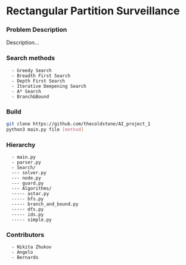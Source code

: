 # Rectangular Partition Surveillance

  ### Problem Description
  
  Description...

  ### Search methods
  ```
    - Greedy Search
    - Breadth First Search
    - Depth First Search
    - Iterative Deepening Search
    - A* Search
    - Branch&Bound
  ```

  ### Build
  
  ```bash
  git clone https://github.com/thecoldstone/AI_project_1
  python3 main.py file [method]
  ```
  
  ### Hierarchy
  
  ```
    - main.py   
    - parser.py    
    - Search/        
    --- solver.py   
    --- node.py     
    --- guard.py
    --- Algorithms/
    ----- astar.py
    ----- bfs.py
    ----- branch_and_bound.py
    ----- dfs.py
    ----- ids.py
    ----- simple.py
  ```
   
  ### Contributors
  ```
    - Nikita Zhukov
    - Angelo
    - Bernardo
  ```
      
     